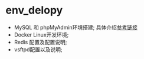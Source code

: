 # env_delopy
* MySQL 和 phpMyAdmin环境搭建; 具体介绍[参考链接](https://cuipf0823.github.io/posts/2017/06/18/mysql/)
* Docker Linux开发环境;
* Redis 配置及配置说明;
* vsftpd配置以及说明;
